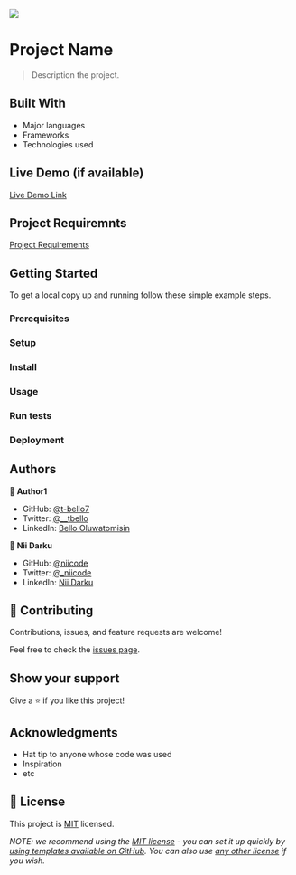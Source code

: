 ![](https://img.shields.io/badge/Microverse-blueviolet)

# Project Name

> Description the project.


## Built With

- Major languages
- Frameworks
- Technologies used

## Live Demo (if available)

[Live Demo Link](https://livedemo.com)

## Project Requiremnts

[Project Requirements](https://github.com/microverseinc/curriculum-ruby/blob/main/group-capstone/catalog_of_my_things.md)

## Getting Started

To get a local copy up and running follow these simple example steps.

### Prerequisites

### Setup

### Install

### Usage

### Run tests

### Deployment



## Authors

👤 **Author1**

- GitHub: [@t-bello7](https://github.com/t-bello7)
- Twitter: [@__tbello](https://twitter.com/__tbello)
- LinkedIn: [Bello Oluwatomisin](https://linkedin.com/in/tbello7)

👤 **Nii Darku**

- GitHub: [@niicode](https://github.com/niicode)
- Twitter: [@_niicode](https://twitter.com/_niicode)
- LinkedIn: [Nii Darku](https://linkedin.com/in/niicode)

## 🤝 Contributing

Contributions, issues, and feature requests are welcome!

Feel free to check the [issues page](../../issues/).

## Show your support

Give a ⭐️ if you like this project!

## Acknowledgments

- Hat tip to anyone whose code was used
- Inspiration
- etc

## 📝 License

This project is [MIT](./LICENSE) licensed.

_NOTE: we recommend using the [MIT license](https://choosealicense.com/licenses/mit/) - you can set it up quickly by [using templates available on GitHub](https://docs.github.com/en/communities/setting-up-your-project-for-healthy-contributions/adding-a-license-to-a-repository). You can also use [any other license](https://choosealicense.com/licenses/) if you wish._
